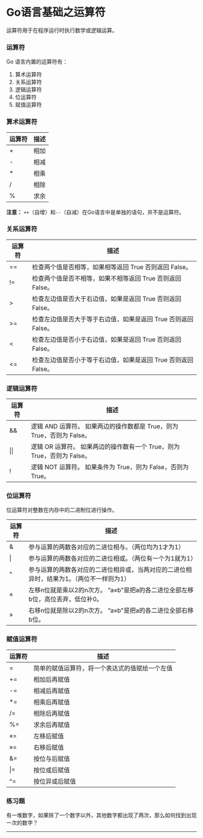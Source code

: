 # Go语言基础之运算符

运算符用于在程序运行时执行数学或逻辑运算。

### 运算符 <a href="#yun-suan-fu" id="yun-suan-fu"></a>

Go 语言内置的运算符有：

1. 算术运算符
2. 关系运算符
3. 逻辑运算符
4. 位运算符
5. 赋值运算符

### 算术运算符 <a href="#suan-shu-yun-suan-fu" id="suan-shu-yun-suan-fu"></a>

| 运算符 | 描述 |
| --- | -- |
| +   | 相加 |
| -   | 相减 |
| \*  | 相乘 |
| /   | 相除 |
| %   | 求余 |

**注意：** `++`（自增）和`--`（自减）在Go语言中是单独的语句，并不是运算符。

### 关系运算符 <a href="#guan-xi-yun-suan-fu" id="guan-xi-yun-suan-fu"></a>

| 运算符 | 描述                                    |
| --- | ------------------------------------- |
| ==  | 检查两个值是否相等，如果相等返回 True 否则返回 False。     |
| !=  | 检查两个值是否不相等，如果不相等返回 True 否则返回 False。   |
| >   | 检查左边值是否大于右边值，如果是返回 True 否则返回 False。   |
| >=  | 检查左边值是否大于等于右边值，如果是返回 True 否则返回 False。 |
| <   | 检查左边值是否小于右边值，如果是返回 True 否则返回 False。   |
| <=  | 检查左边值是否小于等于右边值，如果是返回 True 否则返回 False。 |

### 逻辑运算符 <a href="#luo-ji-yun-suan-fu" id="luo-ji-yun-suan-fu"></a>

| 运算符  | 描述                                             |
| ---- | ---------------------------------------------- |
| &&   | 逻辑 AND 运算符。 如果两边的操作数都是 True，则为 True，否则为 False。 |
| \|\| | 逻辑 OR 运算符。 如果两边的操作数有一个 True，则为 True，否则为 False。 |
| !    | 逻辑 NOT 运算符。 如果条件为 True，则为 False，否则为 True。      |

### 位运算符 <a href="#wei-yun-suan-fu" id="wei-yun-suan-fu"></a>

位运算符对整数在内存中的二进制位进行操作。

| 运算符 | 描述                                            |
| --- | --------------------------------------------- |
| &   | 参与运算的两数各对应的二进位相与。（两位均为1才为1）                   |
| \|  | 参与运算的两数各对应的二进位相或。（两位有一个为1就为1）                 |
| ^   | 参与运算的两数各对应的二进位相异或，当两对应的二进位相异时，结果为1。（两位不一样则为1） |
| «   | 左移n位就是乘以2的n次方。 “a«b"是把a的各二进位全部左移b位，高位丢弃，低位补0。 |
| »   | 右移n位就是除以2的n次方。 “a»b"是把a的各二进位全部右移b位。           |

### 赋值运算符 <a href="#fu-zhi-yun-suan-fu" id="fu-zhi-yun-suan-fu"></a>

| 运算符 | 描述                      |
| --- | ----------------------- |
| =   | 简单的赋值运算符，将一个表达式的值赋给一个左值 |
| +=  | 相加后再赋值                  |
| -=  | 相减后再赋值                  |
| \*= | 相乘后再赋值                  |
| /=  | 相除后再赋值                  |
| %=  | 求余后再赋值                  |
| «=  | 左移后赋值                   |
| »=  | 右移后赋值                   |
| &=  | 按位与后赋值                  |
| \|= | 按位或后赋值                  |
| ^=  | 按位异或后赋值                 |

### 练习题 <a href="#lian-xi-ti" id="lian-xi-ti"></a>

有一堆数字，如果除了一个数字以外，其他数字都出现了两次，那么如何找到出现一次的数字？

***
